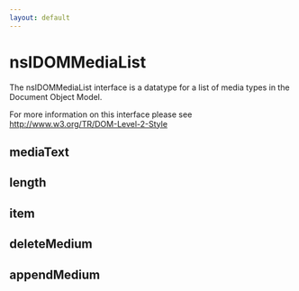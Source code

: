 ```yaml
---
layout: default
---
```


# nsIDOMMediaList #

The nsIDOMMediaList interface is a datatype for a list of media
types in the Document Object Model.

For more information on this interface please see
http://www.w3.org/TR/DOM-Level-2-Style


## mediaText ##

## length ##

## item ##

## deleteMedium ##

## appendMedium ##
